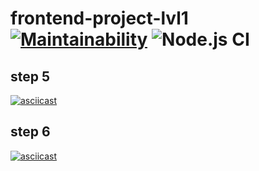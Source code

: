 # frontend-project-lvl1 [![Maintainability](https://api.codeclimate.com/v1/badges/a99a88d28ad37a79dbf6/maintainability)](https://codeclimate.com/github/codeclimate/codeclimate/maintainability) ![Node.js CI](https://github.com/vasilyorlenko/frontend-project-lvl1/workflows/Node.js%20CI/badge.svg)

## step 5
[![asciicast](https://asciinema.org/a/ysXkFADdsynOnecDINVz0BIaB.svg)](https://asciinema.org/a/ysXkFADdsynOnecDINVz0BIaB)

## step 6
[![asciicast](https://asciinema.org/a/tAd3PbZEybMmy9RPthuB4Qzn3.svg)](https://asciinema.org/a/tAd3PbZEybMmy9RPthuB4Qzn3)
